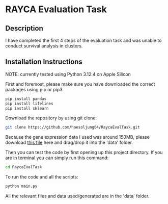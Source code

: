 # RAYCA Evaluation Task

## Description

I have completed the first 4 steps of the evaluation task and was unable to conduct survival analysis in clusters.

## Installation Instructions
NOTE: currently tested using Python 3.12.4 on Apple Silicon

First and foremost, please make sure you have downloaded the correct packages using pip or pip3.
```bash
pip install pandas
pip install lifelines
pip install sklearn
```

Download the repository by using git clone:
```bash
git clone https://github.com/haesoljung04/RaycaEvalTask.git
```

Because the gene expression data I used was around 150MB, please download [this file](https://drive.google.com/file/d/1jHq4NinqiEocsDNet07irTY9SI7_58-g/view?usp=sharing) here and drag/drop it into the 'data' folder.

Then you can test the code by first opening up this project directory. If you are in terminal you can simply run this command:
```bash
cd RaycaEvalTask
```

To run the code and all the scripts:
```bash
python main.py
```

All the relevant files and data used/generated are in the 'data' folder.
